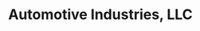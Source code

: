 ---
title: "Automotive Industries, LLC"
url: /ponte-vedra-beach/automotive-industries-llc/
shop: car repair
---